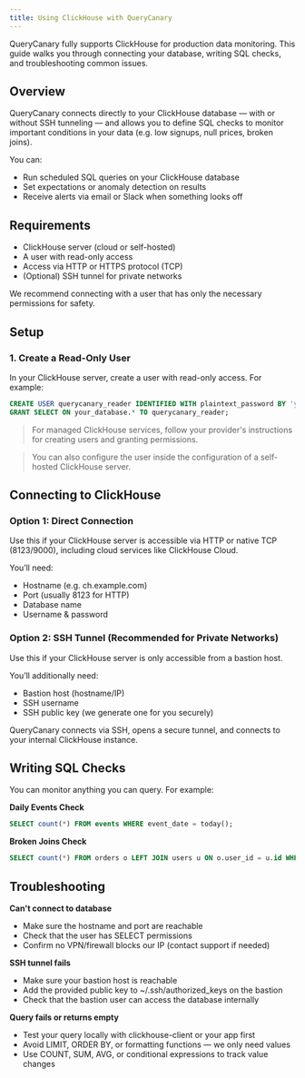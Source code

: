 ```yaml
---
title: Using ClickHouse with QueryCanary
---
```

QueryCanary fully supports ClickHouse for production data monitoring. This guide walks you through connecting your database, writing SQL checks, and troubleshooting common issues.

## Overview

QueryCanary connects directly to your ClickHouse database — with or without SSH tunneling — and allows you to define SQL checks to monitor important conditions in your data (e.g. low signups, null prices, broken joins).

You can:

- Run scheduled SQL queries on your ClickHouse database
- Set expectations or anomaly detection on results
- Receive alerts via email or Slack when something looks off

## Requirements

- ClickHouse server (cloud or self-hosted)
- A user with read-only access
- Access via HTTP or HTTPS protocol (TCP)
- (Optional) SSH tunnel for private networks

We recommend connecting with a user that has only the necessary permissions for safety.

## Setup

### 1. Create a Read-Only User

In your ClickHouse server, create a user with read-only access. For example:

```sql
CREATE USER querycanary_reader IDENTIFIED WITH plaintext_password BY 'your_secure_password';
GRANT SELECT ON your_database.* TO querycanary_reader;
```

> For managed ClickHouse services, follow your provider's instructions for creating users and granting permissions.

> You can also configure the user inside the configuration of a self-hosted ClickHouse server.

## Connecting to ClickHouse

### Option 1: Direct Connection

Use this if your ClickHouse server is accessible via HTTP or native TCP (8123/9000), including cloud services like ClickHouse Cloud.

You’ll need:

- Hostname (e.g. ch.example.com)
- Port (usually 8123 for HTTP)
- Database name
- Username & password

### Option 2: SSH Tunnel (Recommended for Private Networks)

Use this if your ClickHouse server is only accessible from a bastion host.

You’ll additionally need:

- Bastion host (hostname/IP)
- SSH username
- SSH public key (we generate one for you securely)

QueryCanary connects via SSH, opens a secure tunnel, and connects to your internal ClickHouse instance.

## Writing SQL Checks

You can monitor anything you can query. For example:

**Daily Events Check**
```sql
SELECT count(*) FROM events WHERE event_date = today();
```

**Broken Joins Check**
```sql
SELECT count(*) FROM orders o LEFT JOIN users u ON o.user_id = u.id WHERE u.id IS NULL;
```

## Troubleshooting

**Can't connect to database**
- Make sure the hostname and port are reachable
- Check that the user has SELECT permissions
- Confirm no VPN/firewall blocks our IP (contact support if needed)

**SSH tunnel fails**
- Make sure your bastion host is reachable
- Add the provided public key to ~/.ssh/authorized_keys on the bastion
- Check that the bastion user can access the database internally

**Query fails or returns empty**
- Test your query locally with clickhouse-client or your app first
- Avoid LIMIT, ORDER BY, or formatting functions — we only need values
- Use COUNT, SUM, AVG, or conditional expressions to track value changes